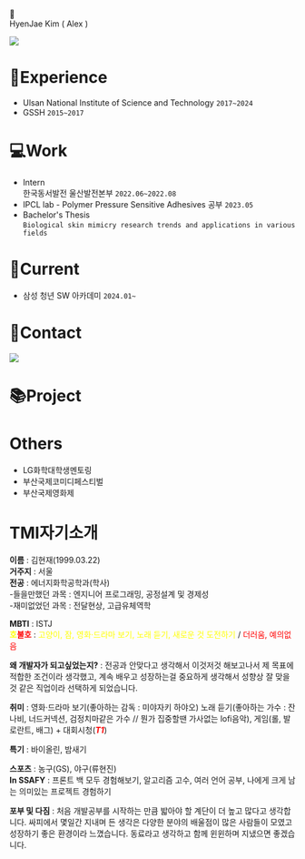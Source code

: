 👋\
HyenJae Kim ( Alex )

<img src="https://img.shields.io/badge/Java-007396?style=flat&logo=OpenJDK&logoColor=white"/> 

# 📖Experience
- Ulsan National Institute of Science and Technology `2017~2024`
- GSSH `2015~2017`
# 💻Work
- Intern\
한국동서발전 울산발전본부	`2022.06~2022.08`
- IPCL lab - Polymer Pressure Sensitive Adhesives 공부 `2023.05`
- Bachelor's Thesis\
`Biological skin mimicry research trends and applications in various fields`

# 📌Current
  - 삼성 청년 SW 아카데미 `2024.01~`

# 🤝Contact
 <a href="mailto:nowalex322@gmail.com@gmail.com"><img src="https://img.shields.io/badge/Gmail-EA4335?style=flat-square&logo=Gmail&logoColor=black"/></a>

# 📚Project

# Others
- LG화학대학생멘토링
- 부산국제코미디페스티벌
- 부산국제영화제

# TMI자기소개
**이름** : 김현재(1999.03.22)\
**거주지** : 서울\
**전공** : 에너지화학공학과(학사)\
-들을만했던 과목 : 엔지니어 프로그래밍, 공정설계 및 경제성\
-재미없었던 과목 : 전달현상, 고급유체역학

**MBTI** : ISTJ\
**<span style="color:yellow">호</span><span style="color:red">불호</span>** : <span style="color:yellow">고양이, 잠, 영화·드라마 보기, 노래 듣기, 새로운 것 도전하기</span> / <span style="color:red">더러움, 예의없음</span>

**왜 개발자가 되고싶었는지?**
: 전공과 안맞다고 생각해서 이것저것 해보고나서 제 목표에 적합한 조건이라 생각했고, 계속 배우고 성장하는걸 중요하게 생각해서 성향상 잘 맞을 것 같은 직업이라 선택하게 되었습니다.

**취미** : 
영화·드라마 보기(좋아하는 감독 : 미야자키 하야오) 노래 듣기(좋아하는 가수 : 잔나비, 너드커넥션, 검정치마같은 가수 // 뭔가 집중할땐 가사없는 lofi음악), 게임(롤, 발로란트, 배그) + 대회시청(***<span style="color:red">T1</span>***)

**특기** : 바이올린, 밤새기

**스포츠** : 농구(GS), 야구(류현진)\
**In SSAFY** : 프론트 백 모두 경험해보기, 알고리즘 고수, 여러 언어 공부, 나에게 크게 남는 의미있는 프로젝트 경험하기

**포부 및 다짐** : 처음 개발공부를 시작하는 만큼 밟아야 할 계단이 더 높고 많다고 생각합니다. 싸피에서 몇일간 지내며 든 생각은 다양한 분야의 배울점이 많은 사람들이 모였고 성장하기 좋은 환경이라 느꼈습니다. 동료라고 생각하고 함께 윈윈하며 지냈으면 좋겠습니다. 
